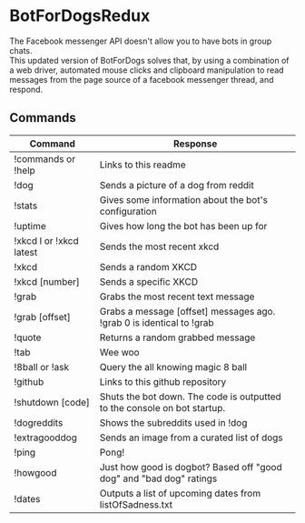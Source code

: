 # BotForDogsRedux

The Facebook messenger API doesn't allow you to have bots in group chats.  
This updated version of BotForDogs solves that, by using a combination of a web driver, automated mouse clicks and clipboard manipulation to read messages from the page source of a facebook messenger thread, and respond.

## Commands

| Command       | Response              |
| ------------- | --------------------- |
| !commands or !help     | Links to this readme  |
| !dog          | Sends a picture of a dog from reddit |
| !stats        | Gives some information about the bot's configuration |
| !uptime       | Gives how long the bot has been up for |
| !xkcd l or !xkcd latest | Sends the most recent xkcd |
| !xkcd | Sends a random XKCD |
| !xkcd [number] | Sends a specific XKCD |
| !grab | Grabs the most recent text message |
| !grab [offset] | Grabs a message [offset] messages ago. !grab 0 is identical to !grab |
| !quote | Returns a random grabbed message |
| !tab | Wee woo |
| !8ball or !ask | Query the all knowing magic 8 ball |
| !github | Links to this github repository |
| !shutdown [code] | Shuts the bot down. The code is outputted to the console on bot startup. |
| !dogreddits | Shows the subreddits used in !dog |
| !extragooddog | Sends an image from a curated list of dogs |
| !ping | Pong! |
| !howgood | Just how good is dogbot? Based off "good dog" and "bad dog" ratings |
| !dates | Outputs a list of upcoming dates from listOfSadness.txt |
